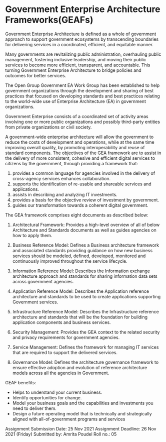 # Government Enterprise Architecture Frameworks(GEAFs)
Government Enterprise Architecture is defined as a whole of government approach to support government ecosystems by transcending boundaries for delivering services in a coordinated, efficient, and equitable manner. 

Many governments are revitalizing public administration, overhauling public management, fostering inclusive leadership, and moving their public services to become more efficient, transparent, and accountable. This turning Government Enterprise Architecture to bridge policies and outcomes for better services.

The Open Group Government EA Work Group has been established to help government organizations through the development and sharing of best practices that focused on developing standards and best practices relating to the world-wide use of Enterprise Architecture (EA) in government organizations.

Government Enterprise consists of a coordinated set of activity areas involving one or more public organizations and possibly third-party entities from private organizations or civil society.


A government-wide enterprise architecture will allow the government to reduce the costs of development and operations, while at the same time improving overall quality, by promoting interoperability and reuse of standard components.
 The objectives of the GEA framework are to assist in the delivery of more consistent, cohesive and efficient digital services to citizens by the government, through providing a framework that:
1. provides a common language for agencies involved in the delivery of cross-agency services enhances collaboration.
2. supports the identification of re-usable and shareable services and applications.
3. assists in describing and analyzing IT investments.
4. provides a basis for the objective review of investment by government.
5. guides our transformation towards a coherent digital government.

The GEA framework comprises eight documents as described below:

1. Architectural Framework: Provides a high-level overview of all of below Architecture and Standards documents as well as guides agencies on how to apply them.

2. Business Reference Model: Defines a Business architecture framework and associated standards providing guidance on how new business services should be modeled, defined, developed, monitored and continuously improved throughout the service lifecycle.

3. Information Reference Model: Describes the Information exchange architecture approach and standards for sharing information data sets across government agencies.

4.	Application Reference Model: Describes the Application reference architecture and standards to be used to create applications supporting Government services.

5. Infrastructure Reference Model: Describes the Infrastructure reference architecture and standards that will be the foundation for building application components and business services.

6. Security Management: Provides the GEA context to the related security and privacy requirements for government agencies.

7. Service Management: Defines the framework for managing IT services that are required to support the delivered services.

8. Governance Model: Defines the architecture governance framework to ensure effective adoption and evolution of reference architecture models across all the agencies in Government.

GEAF benefits:
* Helps to understand your current business.
* Identify opportunities for change.
* Model your business goals and the capabilities and investments you need to deliver them.
* Design a future operating model that is technically and strategically aligned with all-of-government programs and services 

Assignment Submission Date: 25 Nov 2021
Assignment Deadline: 26 Nov 2021 (Friday)
Submitted by: Amrita Poudel
Roll no.: 05

